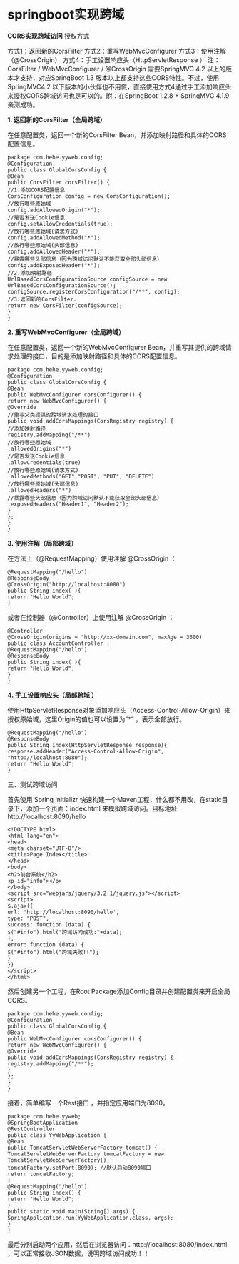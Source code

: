 # springboot实现跨域
**CORS实现跨域访问**
授权方式

方式1：返回新的CorsFilter
方式2：重写WebMvcConfigurer
方式3：使用注解（@CrossOrigin）
方式4：手工设置响应头（HttpServletResponse ）
注：CorsFilter / WebMvcConfigurer / @CrossOrigin 需要SpringMVC 4.2 以上的版本才支持，对应SpringBoot 1.3 版本以上都支持这些CORS特性。不过，使用SpringMVC4.2 以下版本的小伙伴也不用慌，直接使用方式4通过手工添加响应头来授权CORS跨域访问也是可以的。附：在SpringBoot 1.2.8 + SpringMVC 4.1.9 亲测成功。

**1. 返回新的CorsFilter（全局跨域）**

在任意配置类，返回一个新的CorsFilter Bean，并添加映射路径和具体的CORS配置信息。
```
package com.hehe.yyweb.config;
@Configuration
public class GlobalCorsConfig {
@Bean
public CorsFilter corsFilter() {
//1.添加CORS配置信息
CorsConfiguration config = new CorsConfiguration();
//放行哪些原始域
config.addAllowedOrigin("*");
//是否发送Cookie信息
config.setAllowCredentials(true);
//放行哪些原始域(请求方式)
config.addAllowedMethod("*");
//放行哪些原始域(头部信息)
config.addAllowedHeader("*");
//暴露哪些头部信息（因为跨域访问默认不能获取全部头部信息）
config.addExposedHeader("*");
//2.添加映射路径
UrlBasedCorsConfigurationSource configSource = new UrlBasedCorsConfigurationSource();
configSource.registerCorsConfiguration("/**", config);
//3.返回新的CorsFilter.
return new CorsFilter(configSource);
}
}
```
**2. 重写WebMvcConfigurer（全局跨域）**

在任意配置类，返回一个新的WebMvcConfigurer Bean，并重写其提供的跨域请求处理的接口，目的是添加映射路径和具体的CORS配置信息。
```
package com.hehe.yyweb.config;
@Configuration
public class GlobalCorsConfig {
@Bean
public WebMvcConfigurer corsConfigurer() {
return new WebMvcConfigurer() {
@Override
//重写父类提供的跨域请求处理的接口
public void addCorsMappings(CorsRegistry registry) {
//添加映射路径
registry.addMapping("/**")
//放行哪些原始域
.allowedOrigins("*")
//是否发送Cookie信息
.allowCredentials(true)
//放行哪些原始域(请求方式)
.allowedMethods("GET","POST", "PUT", "DELETE")
//放行哪些原始域(头部信息)
.allowedHeaders("*")
//暴露哪些头部信息（因为跨域访问默认不能获取全部头部信息）
.exposedHeaders("Header1", "Header2");
}
};
}
}
```
**3. 使用注解（局部跨域）**

在方法上（@RequestMapping）使用注解 @CrossOrigin ：
```
@RequestMapping("/hello")
@ResponseBody
@CrossOrigin("http://localhost:8080")
public String index( ){
return "Hello World";
}
```
或者在控制器（@Controller）上使用注解 @CrossOrigin ：
```
@Controller
@CrossOrigin(origins = "http://xx-domain.com", maxAge = 3600)
public class AccountController {
@RequestMapping("/hello")
@ResponseBody
public String index( ){
return "Hello World";
}
}
```
**4. 手工设置响应头（局部跨域 ）**

使用HttpServletResponse对象添加响应头（Access-Control-Allow-Origin）来授权原始域，这里Origin的值也可以设置为”*” ，表示全部放行。
```
@RequestMapping("/hello")
@ResponseBody
public String index(HttpServletResponse response){
response.addHeader("Access-Control-Allow-Origin", "http://localhost:8080");
return "Hello World";
}
```


三、测试跨域访问

首先使用 Spring Initializr 快速构建一个Maven工程，什么都不用改，在static目录下，添加一个页面：index.html 来模拟跨域访问。目标地址: http://localhost:8090/hello
```
<!DOCTYPE html>
<html lang="en">
<head>
<meta charset="UTF-8"/>
<title>Page Index</title>
</head>
<body>
<h2>前台系统</h2>
<p id="info"></p>
</body>
<script src="webjars/jquery/3.2.1/jquery.js"></script>
<script>
$.ajax({
url: 'http://localhost:8090/hello',
type: "POST",
success: function (data) {
$("#info").html("跨域访问成功:"+data);
},
error: function (data) {
$("#info").html("跨域失败!!");
}
})
</script>
</html>
```
然后创建另一个工程，在Root Package添加Config目录并创建配置类来开启全局CORS。
```
package com.hehe.yyweb.config;
@Configuration
public class GlobalCorsConfig {
@Bean
public WebMvcConfigurer corsConfigurer() {
return new WebMvcConfigurer() {
@Override
public void addCorsMappings(CorsRegistry registry) {
registry.addMapping("/**");
}
};
}
}
```
接着，简单编写一个Rest接口 ，并指定应用端口为8090。
```
package com.hehe.yyweb;
@SpringBootApplication
@RestController
public class YyWebApplication {
@Bean
public TomcatServletWebServerFactory tomcat() {
TomcatServletWebServerFactory tomcatFactory = new TomcatServletWebServerFactory();
tomcatFactory.setPort(8090); //默认启动8090端口
return tomcatFactory;
}
@RequestMapping("/hello")
public String index() {
return "Hello World";
}
public static void main(String[] args) {
SpringApplication.run(YyWebApplication.class, args);
}
}
```
最后分别启动两个应用，然后在浏览器访问：http://localhost:8080/index.html ，可以正常接收JSON数据，说明跨域访问成功！！



